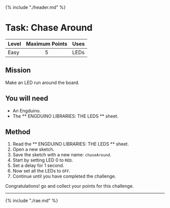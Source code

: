 {% include "./header.md" %}

# Task: Chase Around

| Level| Maximum Points | Uses |
| ------ |:------:|------|
| Easy | 5 | LEDs |

## Mission

Make an LED run around the board. 

## You will need
* An Engduino.
* The ** ENGDUINO LIBRARIES: THE LEDS ** sheet.

## Method
1. Read the ** ENGDUINO LIBRARIES: THE LEDS ** sheet.
2. Open a new sketch.
3. Save the sketch with a new name: ```chaseAround```.
4. Start by setting LED 0 to ```RED```.
5. Set a delay for 1 second.
6. Now set all the LEDs to ```OFF```.
7. Continue until you have completed the challenge.


Congratulations! go and collect your points for this challenge.

---
{% include "./rae.md" %}

